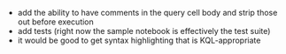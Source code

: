- add the ability to have comments in the query cell body and strip those out before execution
- add tests (right now the sample notebook is effectively the test suite)
- it would be good to get syntax highlighting that is KQL-appropriate

